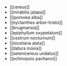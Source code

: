 - [[cereus]]
- [[mirabilis jalapa]]
- [[ipomoea alba]]
- [[nyctanthes arbor-tristis]]
- [[brugmansia]]
- [[epiphyllum oxypetalum]]
- [[cestrum nocturnum]]
- [[nicotiana alata]]
- [[datura inoxia]]
- [[selenicereus undatus]]
- [[echinopsis pachanoi]]